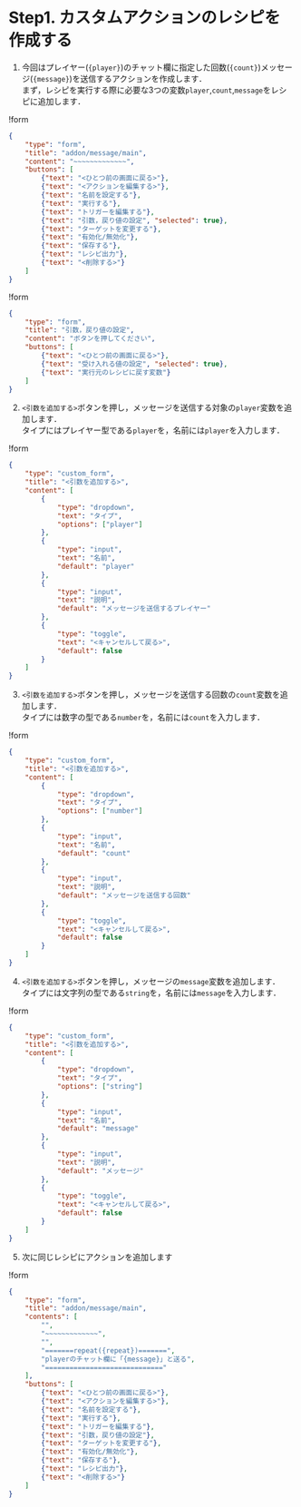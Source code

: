 # Step1. カスタムアクションのレシピを作成する

1. 今回はプレイヤー(`{player}`)のチャット欄に指定した回数(`{count}`)メッセージ(`{message}`)を送信するアクションを作成します．    
まず，レシピを実行する際に必要な3つの変数`player`,`count`,`message`をレシピに追加します．

!form
```json
{
    "type": "form",
    "title": "addon/message/main",
    "content": "~~~~~~~~~~~~~",
    "buttons": [
        {"text": "<ひとつ前の画面に戻る>"},
        {"text": "<アクションを編集する>"},
        {"text": "名前を設定する"},
        {"text": "実行する"},
        {"text": "トリガーを編集する"},
        {"text": "引数，戻り値の設定", "selected": true},
        {"text": "ターゲットを変更する"},
        {"text": "有効化/無効化"},
        {"text": "保存する"},
        {"text": "レシピ出力"},
        {"text": "<削除する>"}
    ]
}
```

!form
```json
{
    "type": "form",
    "title": "引数，戻り値の設定",
    "content": "ボタンを押してください",
    "buttons": [
        {"text": "<ひとつ前の画面に戻る>"},
        {"text": "受け入れる値の設定", "selected": true},
        {"text": "実行元のレシピに戻す変数"}
    ]
}
```

2. `<引数を追加する>`ボタンを押し，メッセージを送信する対象の`player`変数を追加します．     
タイプにはプレイヤー型である`player`を，名前には`player`を入力します．

!form
```json
{
    "type": "custom_form",
    "title": "<引数を追加する>",
    "content": [
        {
            "type": "dropdown",
            "text": "タイプ",
            "options": ["player"]
        },
        {
            "type": "input",
            "text": "名前",
            "default": "player"
        },
        {
            "type": "input",
            "text": "説明",
            "default": "メッセージを送信するプレイヤー"
        },
        {
            "type": "toggle",
            "text": "<キャンセルして戻る>",
            "default": false
        }
    ]
}
```

3. `<引数を追加する>`ボタンを押し，メッセージを送信する回数の`count`変数を追加します．    
タイプには数字の型である`number`を，名前には`count`を入力します．

!form
```json
{
    "type": "custom_form",
    "title": "<引数を追加する>",
    "content": [
        {
            "type": "dropdown",
            "text": "タイプ",
            "options": ["number"]
        },
        {
            "type": "input",
            "text": "名前",
            "default": "count"
        },
        {
            "type": "input",
            "text": "説明",
            "default": "メッセージを送信する回数"
        },
        {
            "type": "toggle",
            "text": "<キャンセルして戻る>",
            "default": false
        }
    ]
}
```

4. `<引数を追加する>`ボタンを押し，メッセージの`message`変数を追加します．    
タイプには文字列の型である`string`を，名前には`message`を入力します．

!form
```json
{
    "type": "custom_form",
    "title": "<引数を追加する>",
    "content": [
        {
            "type": "dropdown",
            "text": "タイプ",
            "options": ["string"]
        },
        {
            "type": "input",
            "text": "名前",
            "default": "message"
        },
        {
            "type": "input",
            "text": "説明",
            "default": "メッセージ"
        },
        {
            "type": "toggle",
            "text": "<キャンセルして戻る>",
            "default": false
        }
    ]
}
```

5. 次に同じレシピにアクションを追加します

!form
```json
{
    "type": "form",
    "title": "addon/message/main",
    "contents": [
        "",
        "~~~~~~~~~~~~~",
        "",
        "=======repeat({repeat})=======",
        "playerのチャット欄に「{message}」と送る",
        "============================="
    ],
    "buttons": [
        {"text": "<ひとつ前の画面に戻る>"},
        {"text": "<アクションを編集する>"},
        {"text": "名前を設定する"},
        {"text": "実行する"},
        {"text": "トリガーを編集する"},
        {"text": "引数，戻り値の設定"},
        {"text": "ターゲットを変更する"},
        {"text": "有効化/無効化"},
        {"text": "保存する"},
        {"text": "レシピ出力"},
        {"text": "<削除する>"}
    ]
}
```